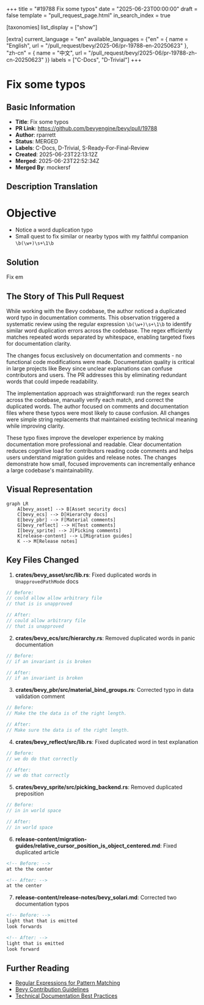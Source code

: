 +++
title = "#19788 Fix some typos"
date = "2025-06-23T00:00:00"
draft = false
template = "pull_request_page.html"
in_search_index = true

[taxonomies]
list_display = ["show"]

[extra]
current_language = "en"
available_languages = {"en" = { name = "English", url = "/pull_request/bevy/2025-06/pr-19788-en-20250623" }, "zh-cn" = { name = "中文", url = "/pull_request/bevy/2025-06/pr-19788-zh-cn-20250623" }}
labels = ["C-Docs", "D-Trivial"]
+++

# Fix some typos

## Basic Information
- **Title**: Fix some typos
- **PR Link**: https://github.com/bevyengine/bevy/pull/19788
- **Author**: rparrett
- **Status**: MERGED
- **Labels**: C-Docs, D-Trivial, S-Ready-For-Final-Review
- **Created**: 2025-06-23T22:13:12Z
- **Merged**: 2025-06-23T22:52:34Z
- **Merged By**: mockersf

## Description Translation
# Objective

- Notice a word duplication typo
- Small quest to fix similar or nearby typos with my faithful companion `\b(\w+)\s+\1\b`

## Solution

Fix em

## The Story of This Pull Request

While working with the Bevy codebase, the author noticed a duplicated word typo in documentation comments. This observation triggered a systematic review using the regular expression `\b(\w+)\s+\1\b` to identify similar word duplication errors across the codebase. The regex efficiently matches repeated words separated by whitespace, enabling targeted fixes for documentation clarity.

The changes focus exclusively on documentation and comments - no functional code modifications were made. Documentation quality is critical in large projects like Bevy since unclear explanations can confuse contributors and users. The PR addresses this by eliminating redundant words that could impede readability.

The implementation approach was straightforward: run the regex search across the codebase, manually verify each match, and correct the duplicated words. The author focused on comments and documentation files where these typos were most likely to cause confusion. All changes were simple string replacements that maintained existing technical meaning while improving clarity.

These typo fixes improve the developer experience by making documentation more professional and readable. Clear documentation reduces cognitive load for contributors reading code comments and helps users understand migration guides and release notes. The changes demonstrate how small, focused improvements can incrementally enhance a large codebase's maintainability.

## Visual Representation

```mermaid
graph LR
    A[bevy_asset] --> B[Asset security docs]
    C[bevy_ecs] --> D[Hierarchy docs]
    E[bevy_pbr] --> F[Material comments]
    G[bevy_reflect] --> H[Test comments]
    I[bevy_sprite] --> J[Picking comments]
    K[release-content] --> L[Migration guides]
    K --> M[Release notes]
```

## Key Files Changed

1. **crates/bevy_asset/src/lib.rs**: Fixed duplicated words in `UnapprovedPathMode` docs
```rust
// Before:
// could allow allow arbitrary file
// that is is unapproved

// After:
// could allow arbitrary file
// that is unapproved
```

2. **crates/bevy_ecs/src/hierarchy.rs**: Removed duplicated words in panic documentation
```rust
// Before:
// if an invariant is is broken

// After:
// if an invariant is broken
```

3. **crates/bevy_pbr/src/material_bind_groups.rs**: Corrected typo in data validation comment
```rust
// Before:
// Make the the data is of the right length.

// After:
// Make sure the data is of the right length.
```

4. **crates/bevy_reflect/src/lib.rs**: Fixed duplicated word in test explanation
```rust
// Before:
// we do do that correctly

// After:
// we do that correctly
```

5. **crates/bevy_sprite/src/picking_backend.rs**: Removed duplicated preposition
```rust
// Before:
// in in world space

// After:
// in world space
```

6. **release-content/migration-guides/relative_cursor_position_is_object_centered.md**: Fixed duplicated article
```markdown
<!-- Before: -->
at the the center

<!-- After: -->
at the center
```

7. **release-content/release-notes/bevy_solari.md**: Corrected two documentation typos
```markdown
<!-- Before: -->
light that that is emitted
look forwards

<!-- After: -->
light that is emitted
look forward
```

## Further Reading
- [Regular Expressions for Pattern Matching](https://docs.rs/regex/latest/regex/)
- [Bevy Contribution Guidelines](https://github.com/bevyengine/bevy/blob/main/CONTRIBUTING.md)
- [Technical Documentation Best Practices](https://documentation.divio.com/)